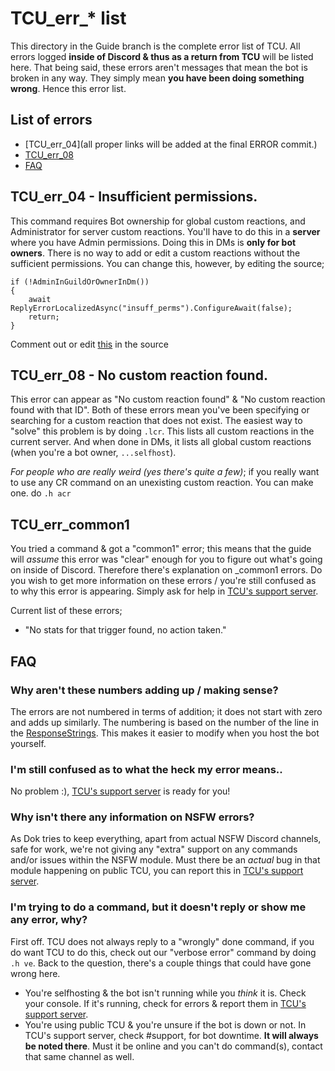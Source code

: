 # TCU_err_* list
This directory in the Guide branch is the complete error list of TCU. All errors logged **inside of Discord & thus as a return from TCU** will be listed here. That being said, these errors aren't messages that mean the bot is broken in any way. They simply mean **you have been doing something wrong**. Hence this error list.

## List of errors
* [TCU_err_04](all proper links will be added at the final ERROR commit.)
* [TCU_err_08](^)
* [FAQ](^)


## TCU_err_04 - Insufficient permissions.
This command requires Bot ownership for global custom reactions, and Administrator for server custom reactions.
You'll have to do this in a **server** where you have Admin permissions. Doing this in DMs is **only for bot owners**. There is no way to add or edit a custom reactions without the sufficient permissions. You can change this, however, by editing the source;  
```
if (!AdminInGuildOrOwnerInDm())
{
    await ReplyErrorLocalizedAsync("insuff_perms").ConfigureAwait(false);
    return;
}
```  
Comment out or edit [this](https://gitlab.com/Dok4440/TCUBetaBot/-/blob/develop/TCU.Core/Modules/CustomReactions/CustomReactions.cs#L38) in the source

## TCU_err_08 - No custom reaction found.
This error can appear as "No custom reaction found" & "No custom reaction found with that ID". Both of these errors mean you've been specifying or searching for a custom reaction that does not exist. The easiest way to "solve" this problem is by doing `.lcr`. This lists all custom reactions in the current server. And when done in DMs, it lists all global custom reactions (when you're a bot owner, `...selfhost`).

*For people who are really weird (yes there's quite a few)*; if you really want to use any CR command on an unexisting custom reaction. You can make one. do `.h acr`

## TCU_err_common1
You tried a command & got a "common1" error; this means that the guide will *assume* this error was "clear" enough for you to figure out what's going on inside of Discord. Therefore there's explanation on _common1 errors. Do you wish to get more information on these errors / you're still confused as to why this error is appearing. Simply ask for help in [TCU's support server](https://discord.gg/bYGcGCCRr2).   

 Current list of these errors;

- "No stats for that trigger found, no action taken."

## FAQ
### Why aren't these numbers adding up / making sense?  
The errors are not numbered in terms of addition; it does not start with zero and adds up similarly. The numbering is based on the number of the line in the [ResponseStrings](https://gitlab.com/Dok4440/TCUBetaBot/-/blob/develop/src/TCU/_strings/ResponseStrings.en-US.json). This makes it easier to modify when you host the bot yourself.

### I'm still confused as to what the heck my error means..  
No problem :), [TCU's support server](https://discord.gg/bYGcGCCRr2) is ready for you!  

### Why isn't there any information on NSFW errors?     
As Dok tries to keep everything, apart from actual NSFW Discord channels, safe for work, we're not giving any "extra" support on any commands and/or issues within the NSFW module. Must there be an *actual* bug in that module happening on public TCU, you can report this in [TCU's support server](https://discord.gg/bYGcGCCRr2).

### I'm trying to do a command, but it doesn't reply or show me any error, why?  
First off. TCU does not always reply to a "wrongly" done command, if you do want TCU to do this, check out our "verbose error" command by doing `.h ve`. Back to the question, there's a couple things that could have gone wrong here.

- You're selfhosting & the bot isn't running while you *think* it is. Check your console. If it's running, check for errors & report them in [TCU's support server](https://discord.gg/bYGcGCCRr2).
- You're using public TCU & you're unsure if the bot is down or not. In TCU's support server, check #support, for bot downtime. **It will always be noted there**. Must it be online and you can't do command(s), contact that same channel as well.


